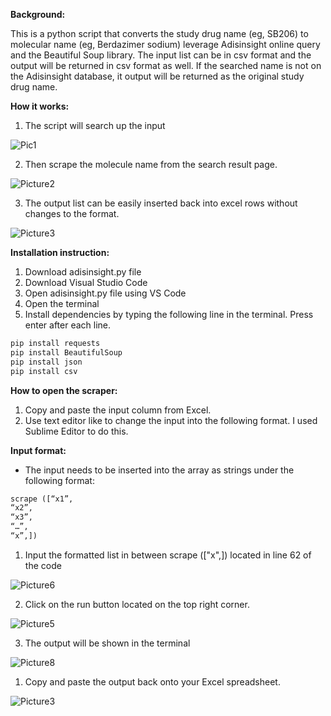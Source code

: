 **Background:**

This is a python script that converts the study drug name (eg, SB206) to molecular name (eg, Berdazimer sodium) leverage Adisinsight online query and the Beautiful Soup library. The input list can be in csv format and the output will be returned in csv format as well. If the searched name is not on the Adisinsight database, it output will be returned as the original study drug name.

**How it works:**

1. The script will search up the input

![Pic1](https://user-images.githubusercontent.com/112147745/193520137-820f30e8-8180-4dbb-b5e1-77b14ce7051b.png)

2. Then scrape the molecule name from the search result page.

![Picture2](https://user-images.githubusercontent.com/112147745/193520398-df9de114-674d-4770-a8f9-616608d7456b.png)

3. The output list can be easily inserted back into excel rows without changes to the format.

![Picture3](https://user-images.githubusercontent.com/112147745/193520410-e480d1bb-5724-4161-843c-4101d63fdf96.png)

**Installation instruction:**

1. Download adisinsight.py file
2. Download Visual Studio Code
3. Open adisinsight.py file using VS Code
4. Open the terminal
5. Install dependencies by typing the following line in the terminal. Press enter after each line.

```python
pip install requests
pip install BeautifulSoup
pip install json
pip install csv
```
**How to open the scraper:**

1. Copy and paste the input column from Excel.
2. Use text editor like to change the input into the following format. I used Sublime Editor to do this.

**Input format:**

- The input needs to be inserted into the array as strings under the following format:
```python
scrape ([“x1”,
“x2”,
“x3”,
“…”,
“x”,])
```

1. Input the formatted list in between scrape (["x",]) located in line 62 of the code

![Picture6](https://user-images.githubusercontent.com/112147745/193520425-1adcffa0-ed46-4b7b-880f-0fa4e0960a33.png)

2. Click on the run button located on the top right corner.

![Picture5](https://user-images.githubusercontent.com/112147745/193520423-673cefa0-c1e7-4feb-b752-6ee162938b98.png)

3. The output will be shown in the terminal

![Picture8](https://user-images.githubusercontent.com/112147745/193520436-cf9474a4-c7e4-429d-83b4-5767c99563c8.png)

1. Copy and paste the output back onto your Excel spreadsheet.

![Picture3](https://user-images.githubusercontent.com/112147745/193520410-e480d1bb-5724-4161-843c-4101d63fdf96.png)
